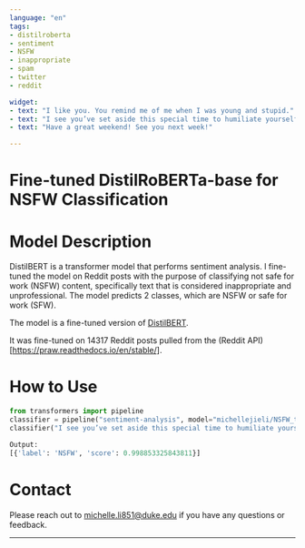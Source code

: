 ```yaml
---
language: "en"
tags:
- distilroberta
- sentiment
- NSFW
- inappropriate 
- spam
- twitter
- reddit

widget:
- text: "I like you. You remind me of me when I was young and stupid."
- text: "I see you’ve set aside this special time to humiliate yourself in public."
- text: "Have a great weekend! See you next week!"

---
```


# Fine-tuned DistilRoBERTa-base for NSFW Classification

# Model Description 

DistilBERT is a transformer model that performs sentiment analysis. I fine-tuned the model on Reddit posts with the purpose of classifying not safe for work (NSFW) content, specifically text that is considered inappropriate and unprofessional. The model predicts 2 classes, which are NSFW or safe for work (SFW). 

The model is a fine-tuned version of [DistilBERT](https://huggingface.co/docs/transformers/model_doc/distilbert).

It was fine-tuned on 14317 Reddit posts pulled from the (Reddit API) [https://praw.readthedocs.io/en/stable/].

# How to Use 

```python
from transformers import pipeline
classifier = pipeline("sentiment-analysis", model="michellejieli/NSFW_text_classification")
classifier("I see you’ve set aside this special time to humiliate yourself in public.")
```

```python
Output:
[{'label': 'NSFW', 'score': 0.998853325843811}]
```

# Contact

Please reach out to [michelle.li851@duke.edu](mailto:michelle.li851@duke.edu) if you have any questions or feedback.

---
